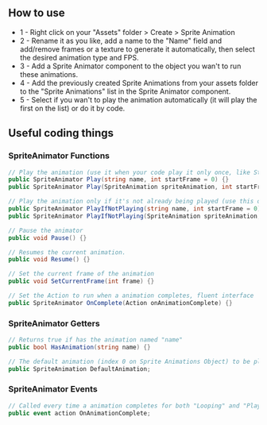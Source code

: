 ## How to use
* 1 - Right click on your "Assets" folder > Create > Sprite Animation  
* 2 - Rename it as you like, add a name to the "Name" field and add/remove frames or a texture to generate it automatically, then select the desired animation type and FPS.  
* 3 - Add a Sprite Animator component to the object you wan't to run these animations.  
* 4 - Add the previously created Sprite Animations from your assets folder to the "Sprite Animations" list in the Sprite Animator component.  
* 5 - Select if you wan't to play the animation automatically (it will play the first on the list) or do it by code.  
  
## Useful coding things
### SpriteAnimator Functions
```cs
// Play the animation (use it when your code play it only once, like State-Machines do), you can pass a animation name or a SpriteAnimation and start frame, fluent interface
public SpriteAnimator Play(string name, int startFrame = 0) {}
public SpriteAnimator Play(SpriteAnimation spriteAnimation, int startFrame = 0) {}

// Play the animation only if it's not already being played (use this on Update functions), you can pass a animation name or a SpriteAnimation and start frame, fluent interface
public SpriteAnimator PlayIfNotPlaying(string name, int startFrame = 0) {}
public SpriteAnimator PlayIfNotPlaying(SpriteAnimation spriteAnimation, int startFrame = 0) {}

// Pause the animator
public void Pause() {}

// Resumes the current animation.
public void Resume() {}

// Set the current frame of the animation
public void SetCurrentFrame(int frame) {}

// Set the Action to run when a animation completes, fluent interface
public SpriteAnimator OnComplete(Action onAnimationComplete) {}
```  
  
### SpriteAnimator Getters
```cs
// Returns true if has the animation named "name"
public bool HasAnimation(string name) {}

// The default animation (index 0 on Sprite Animations Object) to be played
public SpriteAnimation DefaultAnimation;
```
  
### SpriteAnimator Events
```cs
// Called every time a animation completes for both "Looping" and "Play Once"
public event action OnAnimationComplete;
```
